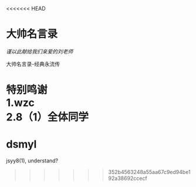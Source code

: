 <<<<<<< HEAD
# 大帅名言录
_谨以此献给我们亲爱的刘老师_

大帅名言录-经典永流传

特别鸣谢  
1.wzc  
2.8（1）全体同学
=======
# dsmyl
jsyy8(1), understand?
>>>>>>> 352b4563248a55aa67c9ed94be192a38692ccecf

